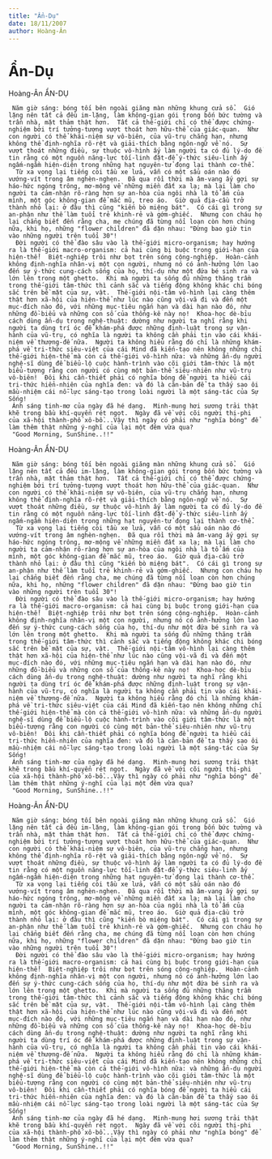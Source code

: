 ```yaml
---
title: "Ẩn-Dụ"
date: 18/11/2007
author: Hoàng-Ân
---
```


# Ẩn-Dụ

Hoàng-Ân
ẨN-DỤ

     Năm giờ sáng: bóng tối bên ngoài giăng màn những khung cửa sổ.  Gió lặng nên tất cả đều im-lặng, làm không-gian gói trong bốn bức tường và trần nhà, mặt thảm thật hơn.  Tất cả thế-giới chỉ có thể được chứng-nghiệm bởi trí tưởng-tượng vượt thoát hơn hữu-thể của giác-quan.  Như con người có thể khái-niệm sự vô-biên, của vũ-trụ chẳng hạn, nhưng không thể định-nghĩa rõ-rệt và giải-thích bằng ngôn-ngữ về nó.  Sự vượt thoát những điều, sự thuộc vô-hình ấy làm người ta có đủ lý-do để tin rằng có một nguồn năng-lực tối-linh đặt-để ý-thức siêu-linh ấy ngấm-ngầm hiện-diện trong những hạt nguyên-tử đọng lại thành cơ-thể.
      Từ xa vọng lại tiếng còi tầu xe lửa, vẫn có một sầu oán nào đó vướng-vít trong âm nghèn-nghẹn.  Đã qua rồi thời mà âm-vang ấy gợi sự háo-hức ngóng trông, mơ-mộng về những miền đất xa lạ; mà lại làm cho người ta cảm-nhận rõ-ràng hơn sự an-hòa của ngôi nhà là tổ ấm của mình, một góc không-gian để mắc mũ, treo áo.  Giờ quả địa-cầu trở thành nhỏ lại: ở đâu thì cũng "kiến bò miệng bát".  Có cái gì trong sự an-phận như thế làm tuổi trẻ khinh-rẻ và gớm-ghiếc.  Nhưng con cháu họ lại chẳng biết đến rằng cha, mẹ chúng đã từng nổi loạn còn hơn chúng nữa, khi họ, những "flower children" đã dặn nhau: "Đừng bao giờ tin vào những người trên tuổi 30"!
      Đời người có thể đào sâu vào là thế-giới micro-organism; hay hướng ra là thế-giới macro-organism: cả hai cùng bị buộc trong giới-hạn của hiện-thể!  Biệt-nghiệp trôi như bọt trên sóng cộng-nghiệp.  Hoàn-cảnh không định-nghĩa nhân-vị một con người, nhưng nó có ảnh-hưởng lớn lao đến sự ý-thức cung-cách sống của họ, thí-dụ như một đứa bé sinh ra và lớn lên trong một ghetto.  Khi mà người ta sống đủ những thăng trầm trong thế-giới tâm-thức thì cảnh sắc và tiếng động không khác chi bóng sắc trên bề mặt của sự, vật.  Thế-giới nội-tâm vô-hình lại càng thêm thật hơn xã-hội của hiện-thể như lúc nào cũng vội-vã đi và đến một mục-đích nào đó, với những mục-tiêu ngắn hạn và dài hạn nào đó, như những đồ-biểu và những con số của thống-kê này nọ!  Khoa-học dè-bỉu cách dùng ẩn-dụ trong nghệ-thuật: dường như người ta nghĩ rằng khi người ta dùng trí óc để khám-phá được những định-luật trong sự vận-hành của vũ-trụ, có nghĩa là người ta không cần phải tin vào cái khái-niệm về thượng-đế nữa.  Người ta không hiểu rằng đó chỉ là những khám-phá về tri-thức siêu-việt của cái Mind đã kiến-tạo nên không những chỉ thế-giới hiện-thể mà còn cả thế-giới vô-hình nữa: và những ẩn-dụ người nghệ-sĩ dùng để biểu-lộ cuộc hành-trình vào cõi giới tâm-thức là một biểu-tượng rằng con người có cùng một bản-thể siêu-nhiên như vũ-trụ vô-biên!  Đôi khi cần-thiết phải có nghĩa bóng để người ta hiểu cái tri-thức hiển-nhiên của nghĩa đen: và đó là căn-bản để ta thấy sao ôi mầu-nhiệm cái nỗ-lực sáng-tạo trong loài người là một sáng-tác của Sự Sống!
     Ánh sáng tinh-mơ của ngày đã hé dạng.  Minh-mung hơi sương trải thật khẽ trong bầu khí-quyển rét ngọt.  Ngày đã về với cõi người thị-phi của xã-hội thành-phố xô-bồ...Vậy thì ngày có phải như "nghĩa bóng" để làm thêm thật những ý-nghĩ của lại một đêm vừa qua?
     "Good Morning, SunShine..!!"

Hoàng-Ân
ẨN-DỤ

     Năm giờ sáng: bóng tối bên ngoài giăng màn những khung cửa sổ.  Gió lặng nên tất cả đều im-lặng, làm không-gian gói trong bốn bức tường và trần nhà, mặt thảm thật hơn.  Tất cả thế-giới chỉ có thể được chứng-nghiệm bởi trí tưởng-tượng vượt thoát hơn hữu-thể của giác-quan.  Như con người có thể khái-niệm sự vô-biên, của vũ-trụ chẳng hạn, nhưng không thể định-nghĩa rõ-rệt và giải-thích bằng ngôn-ngữ về nó.  Sự vượt thoát những điều, sự thuộc vô-hình ấy làm người ta có đủ lý-do để tin rằng có một nguồn năng-lực tối-linh đặt-để ý-thức siêu-linh ấy ngấm-ngầm hiện-diện trong những hạt nguyên-tử đọng lại thành cơ-thể.
      Từ xa vọng lại tiếng còi tầu xe lửa, vẫn có một sầu oán nào đó vướng-vít trong âm nghèn-nghẹn.  Đã qua rồi thời mà âm-vang ấy gợi sự háo-hức ngóng trông, mơ-mộng về những miền đất xa lạ; mà lại làm cho người ta cảm-nhận rõ-ràng hơn sự an-hòa của ngôi nhà là tổ ấm của mình, một góc không-gian để mắc mũ, treo áo.  Giờ quả địa-cầu trở thành nhỏ lại: ở đâu thì cũng "kiến bò miệng bát".  Có cái gì trong sự an-phận như thế làm tuổi trẻ khinh-rẻ và gớm-ghiếc.  Nhưng con cháu họ lại chẳng biết đến rằng cha, mẹ chúng đã từng nổi loạn còn hơn chúng nữa, khi họ, những "flower children" đã dặn nhau: "Đừng bao giờ tin vào những người trên tuổi 30"!
      Đời người có thể đào sâu vào là thế-giới micro-organism; hay hướng ra là thế-giới macro-organism: cả hai cùng bị buộc trong giới-hạn của hiện-thể!  Biệt-nghiệp trôi như bọt trên sóng cộng-nghiệp.  Hoàn-cảnh không định-nghĩa nhân-vị một con người, nhưng nó có ảnh-hưởng lớn lao đến sự ý-thức cung-cách sống của họ, thí-dụ như một đứa bé sinh ra và lớn lên trong một ghetto.  Khi mà người ta sống đủ những thăng trầm trong thế-giới tâm-thức thì cảnh sắc và tiếng động không khác chi bóng sắc trên bề mặt của sự, vật.  Thế-giới nội-tâm vô-hình lại càng thêm thật hơn xã-hội của hiện-thể như lúc nào cũng vội-vã đi và đến một mục-đích nào đó, với những mục-tiêu ngắn hạn và dài hạn nào đó, như những đồ-biểu và những con số của thống-kê này nọ!  Khoa-học dè-bỉu cách dùng ẩn-dụ trong nghệ-thuật: dường như người ta nghĩ rằng khi người ta dùng trí óc để khám-phá được những định-luật trong sự vận-hành của vũ-trụ, có nghĩa là người ta không cần phải tin vào cái khái-niệm về thượng-đế nữa.  Người ta không hiểu rằng đó chỉ là những khám-phá về tri-thức siêu-việt của cái Mind đã kiến-tạo nên không những chỉ thế-giới hiện-thể mà còn cả thế-giới vô-hình nữa: và những ẩn-dụ người nghệ-sĩ dùng để biểu-lộ cuộc hành-trình vào cõi giới tâm-thức là một biểu-tượng rằng con người có cùng một bản-thể siêu-nhiên như vũ-trụ vô-biên!  Đôi khi cần-thiết phải có nghĩa bóng để người ta hiểu cái tri-thức hiển-nhiên của nghĩa đen: và đó là căn-bản để ta thấy sao ôi mầu-nhiệm cái nỗ-lực sáng-tạo trong loài người là một sáng-tác của Sự Sống!
     Ánh sáng tinh-mơ của ngày đã hé dạng.  Minh-mung hơi sương trải thật khẽ trong bầu khí-quyển rét ngọt.  Ngày đã về với cõi người thị-phi của xã-hội thành-phố xô-bồ...Vậy thì ngày có phải như "nghĩa bóng" để làm thêm thật những ý-nghĩ của lại một đêm vừa qua?
     "Good Morning, SunShine..!!"

Hoàng-Ân
ẨN-DỤ

     Năm giờ sáng: bóng tối bên ngoài giăng màn những khung cửa sổ.  Gió lặng nên tất cả đều im-lặng, làm không-gian gói trong bốn bức tường và trần nhà, mặt thảm thật hơn.  Tất cả thế-giới chỉ có thể được chứng-nghiệm bởi trí tưởng-tượng vượt thoát hơn hữu-thể của giác-quan.  Như con người có thể khái-niệm sự vô-biên, của vũ-trụ chẳng hạn, nhưng không thể định-nghĩa rõ-rệt và giải-thích bằng ngôn-ngữ về nó.  Sự vượt thoát những điều, sự thuộc vô-hình ấy làm người ta có đủ lý-do để tin rằng có một nguồn năng-lực tối-linh đặt-để ý-thức siêu-linh ấy ngấm-ngầm hiện-diện trong những hạt nguyên-tử đọng lại thành cơ-thể.
      Từ xa vọng lại tiếng còi tầu xe lửa, vẫn có một sầu oán nào đó vướng-vít trong âm nghèn-nghẹn.  Đã qua rồi thời mà âm-vang ấy gợi sự háo-hức ngóng trông, mơ-mộng về những miền đất xa lạ; mà lại làm cho người ta cảm-nhận rõ-ràng hơn sự an-hòa của ngôi nhà là tổ ấm của mình, một góc không-gian để mắc mũ, treo áo.  Giờ quả địa-cầu trở thành nhỏ lại: ở đâu thì cũng "kiến bò miệng bát".  Có cái gì trong sự an-phận như thế làm tuổi trẻ khinh-rẻ và gớm-ghiếc.  Nhưng con cháu họ lại chẳng biết đến rằng cha, mẹ chúng đã từng nổi loạn còn hơn chúng nữa, khi họ, những "flower children" đã dặn nhau: "Đừng bao giờ tin vào những người trên tuổi 30"!
      Đời người có thể đào sâu vào là thế-giới micro-organism; hay hướng ra là thế-giới macro-organism: cả hai cùng bị buộc trong giới-hạn của hiện-thể!  Biệt-nghiệp trôi như bọt trên sóng cộng-nghiệp.  Hoàn-cảnh không định-nghĩa nhân-vị một con người, nhưng nó có ảnh-hưởng lớn lao đến sự ý-thức cung-cách sống của họ, thí-dụ như một đứa bé sinh ra và lớn lên trong một ghetto.  Khi mà người ta sống đủ những thăng trầm trong thế-giới tâm-thức thì cảnh sắc và tiếng động không khác chi bóng sắc trên bề mặt của sự, vật.  Thế-giới nội-tâm vô-hình lại càng thêm thật hơn xã-hội của hiện-thể như lúc nào cũng vội-vã đi và đến một mục-đích nào đó, với những mục-tiêu ngắn hạn và dài hạn nào đó, như những đồ-biểu và những con số của thống-kê này nọ!  Khoa-học dè-bỉu cách dùng ẩn-dụ trong nghệ-thuật: dường như người ta nghĩ rằng khi người ta dùng trí óc để khám-phá được những định-luật trong sự vận-hành của vũ-trụ, có nghĩa là người ta không cần phải tin vào cái khái-niệm về thượng-đế nữa.  Người ta không hiểu rằng đó chỉ là những khám-phá về tri-thức siêu-việt của cái Mind đã kiến-tạo nên không những chỉ thế-giới hiện-thể mà còn cả thế-giới vô-hình nữa: và những ẩn-dụ người nghệ-sĩ dùng để biểu-lộ cuộc hành-trình vào cõi giới tâm-thức là một biểu-tượng rằng con người có cùng một bản-thể siêu-nhiên như vũ-trụ vô-biên!  Đôi khi cần-thiết phải có nghĩa bóng để người ta hiểu cái tri-thức hiển-nhiên của nghĩa đen: và đó là căn-bản để ta thấy sao ôi mầu-nhiệm cái nỗ-lực sáng-tạo trong loài người là một sáng-tác của Sự Sống!
     Ánh sáng tinh-mơ của ngày đã hé dạng.  Minh-mung hơi sương trải thật khẽ trong bầu khí-quyển rét ngọt.  Ngày đã về với cõi người thị-phi của xã-hội thành-phố xô-bồ...Vậy thì ngày có phải như "nghĩa bóng" để làm thêm thật những ý-nghĩ của lại một đêm vừa qua?
     "Good Morning, SunShine..!!"
